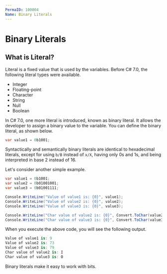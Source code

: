 ```yaml
---
PermaID: 100004
Name: Binary Literals
---
```


# Binary Literals

## What is Literal?

Literal is a fixed value that is used by the variables. Before C# 7.0, the following literal types were available.

 - Integer 
 - Floating-point
 - Character
 - String
 - Null
 - Boolean

In C# 7.0, one more literal is introduced, known as binary literal. It allows the developer to assign a binary value to the variable. You can define the binary literal, as shown below.  

```csharp
var value1 = 0b1001;
```

Syntactically and semantically binary literals are identical to hexadecimal literals, except for using `b/B` instead of `x/X`, having only 0s and 1s, and being interpreted in base 2 instead of 16. 

Let's consider another simple example.

```csharp
var value1 = 0b1001;
var value2 = 0b01001001;
var value3 = 0b01001111;

Console.WriteLine("Value of value1 is: {0}", value1);
Console.WriteLine("Value of value2 is: {0}", value2);
Console.WriteLine("Value of value3 is: {0}", value3);

Console.WriteLine("Char value of value2 is: {0}", Convert.ToChar(value2));
Console.WriteLine("Char value of value3 is: {0}", Convert.ToChar(value3));
```

When you execute the above code, you will see the following output.

```csharp
Value of value1 is: 9
Value of value2 is: 73
Value of value3 is: 79
Char value of value2 is: I
Char value of value3 is: O
```

Binary literals make it easy to work with bits.
